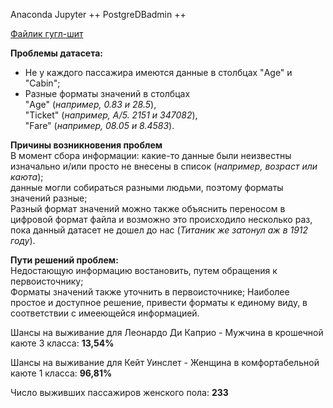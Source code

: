 Anaconda Jupyter ++
PostgreDBadmin ++

[Файлик гугл-шит](https://docs.google.com/spreadsheets/d/1yzMOUtRVrSZLrxQUcl1OZlIyO4oC6up86WvnjGyt3yk/edit?usp=sharing)

**Проблемы датасета:**  
 * Не у каждого пассажира имеются данные в столбцах "Age" и "Cabin";  
 * Разные форматы значений в столбцах  
     "Age" (*например, 0.83 и 28.5*),  
     "Ticket" (*например, A/5. 2151 и 347082*),  
     "Fare" (*например, 08.05 и 8.4583*). 

**Причины возникновения проблем**  
В момент сбора информации:
   какие-то данные были неизвестны изначально и/или просто не внесены в список (*например, возраст или каюта*);  
   данные могли собираться разными людьми, поэтому форматы значений разные;  
Разный формат значений можно также объяснить переносом в цифровой формат файла и возможно это происходило несколько раз, пока данный датасет не дошел до нас (*Титаник же затонул аж в 1912 году*).  

**Пути решений проблем:**  
Недостающую информацию востановить, путем обращения к первоисточнику;   
Форматы значений также уточнить в первоисточнике;
Наиболее простое и доступное решение, привести форматы к единому виду, в соответствии с имееющейся информацией.

Шансы на выживание для Леонардо Ди Каприо - Мужчина в крошечной каюте 3 класса: **13,54%**
 
Шансы на выживание для Кейт Уинслет - Женщина в комфортабельной каюте 1 класса: **96,81%**

Число выживших пассажиров женского пола: **233**

